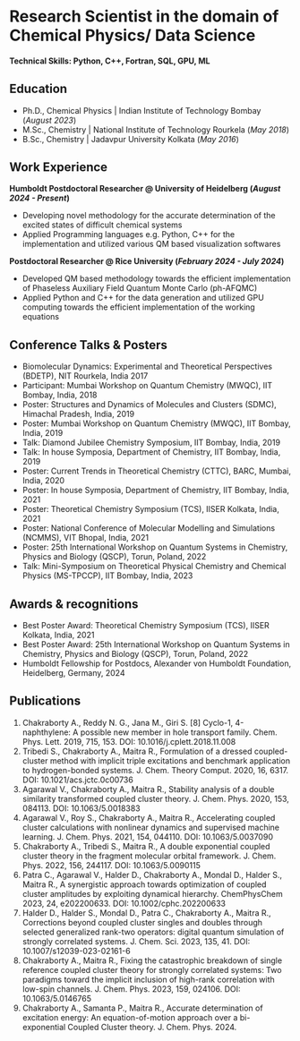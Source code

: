 # Research Scientist in the domain of Chemical Physics/ Data Science

#### Technical Skills: Python, C++, Fortran, SQL, GPU, ML

## Education
- Ph.D., Chemical Physics | Indian Institute of Technology Bombay (_August 2023_)								       		
- M.Sc., Chemistry	| National Institute of Technology Rourkela (_May 2018_)	 			        		
- B.Sc., Chemistry | Jadavpur University Kolkata (_May 2016_)

## Work Experience
**Humboldt Postdoctoral Researcher @ University of Heidelberg (_August 2024 - Present_)**
- Developing novel methodology for the accurate determination of the excited states of difficult chemical systems 
- Applied Programming languages e.g. Python, C++ for the implementation and utilized various QM based visualization softwares

**Postdoctoral Researcher @ Rice University (_February 2024 - July 2024_)**
- Developed QM based methodology towards the efficient implementation of Phaseless Auxiliary Field Quantum Monte Carlo (ph-AFQMC)
- Applied Python and C++ for the data generation and utilized GPU computing towards the efficient implementation of the working equations


## Conference Talks & Posters
- Biomolecular Dynamics: Experimental and Theoretical Perspectives (BDETP), NIT Rourkela, India 2017 
- Participant: Mumbai Workshop on Quantum Chemistry (MWQC), IIT Bombay, India, 2018
- Poster: Structures and Dynamics of Molecules and Clusters (SDMC), Himachal Pradesh, India, 2019
- Poster: Mumbai Workshop on Quantum Chemistry (MWQC), IIT Bombay, India, 2019
- Talk: Diamond Jubilee Chemistry Symposium, IIT Bombay, India, 2019
- Talk: In house Symposia, Department of Chemistry, IIT Bombay, India, 2019
- Poster: Current Trends in Theoretical Chemistry (CTTC), BARC, Mumbai, India, 2020
- Poster: In house Symposia, Department of Chemistry, IIT Bombay, India, 2021
- Poster: Theoretical Chemistry Symposium (TCS), IISER Kolkata, India, 2021
- Poster: National Conference of Molecular Modelling and Simulations (NCMMS), VIT Bhopal, India, 2021
- Poster: 25th International Workshop on Quantum Systems in Chemistry, Physics and Biology (QSCP), Torun, Poland, 2022
- Talk: Mini-Symposium on Theoretical Physical Chemistry and Chemical Physics (MS-TPCCP), IIT Bombay, India, 2023

## Awards & recognitions
- Best Poster Award: Theoretical Chemistry Symposium (TCS), IISER Kolkata, India, 2021
- Best Poster Award: 25th International Workshop on Quantum Systems in Chemistry, Physics and Biology (QSCP), Torun, Poland, 2022
- Humboldt Fellowship for Postdocs, Alexander von Humboldt Foundation, Heidelberg, Germany, 2024


## Publications
1. Chakraborty A., Reddy N. G., Jana M., Giri S. [8] Cyclo-1, 4-naphthylene: A possible new member in hole transport family. Chem. Phys. Lett. 2019, 715, 153. DOI: 10.1016/j.cplett.2018.11.008
2. Tribedi S., Chakraborty A., Maitra R., Formulation of a dressed coupled-cluster method with implicit triple excitations and benchmark application to hydrogen-bonded systems. J. Chem. Theory Comput. 2020, 16, 6317. DOI: 10.1021/acs.jctc.0c00736
3. Agarawal V., Chakraborty A., Maitra R., Stability analysis of a double similarity transformed coupled cluster theory. J. Chem. Phys. 2020, 153, 084113. DOI: 10.1063/5.0018383
4. Agarawal V., Roy S., Chakraborty A., Maitra R., Accelerating coupled cluster calculations with nonlinear dynamics and supervised machine learning. J. Chem. Phys. 2021, 154, 044110. DOI: 10.1063/5.0037090
5. Chakraborty A., Tribedi S., Maitra R., A double exponential coupled cluster theory in the fragment molecular orbital framework. J. Chem. Phys. 2022, 156, 244117. DOI: 10.1063/5.0090115
6. Patra C., Agarawal V., Halder D., Chakraborty A., Mondal D., Halder S., Maitra R., A synergistic approach towards optimization of coupled cluster amplitudes by exploiting dynamical hierarchy. ChemPhysChem 2023, 24, e202200633. DOI: 10.1002/cphc.202200633
7. Halder D., Halder S., Mondal D., Patra C., Chakraborty A., Maitra R., Corrections beyond coupled cluster singles and doubles through selected generalized rank-two operators: digital quantum simulation of strongly correlated systems. J. Chem. Sci. 2023, 135, 41. DOI: 10.1007/s12039-023-02161-6
8. Chakraborty A., Maitra R., Fixing the catastrophic breakdown of single reference coupled cluster theory for strongly correlated systems: Two paradigms toward the implicit inclusion of high-rank correlation with low-spin channels. J. Chem. Phys. 2023, 159, 024106. DOI: 10.1063/5.0146765
9. Chakraborty A., Samanta P., Maitra R., Accurate determination of excitation energy: An equation-of-motion approach over a bi-exponential Coupled Cluster theory. J. Chem. Phys. 2024.

